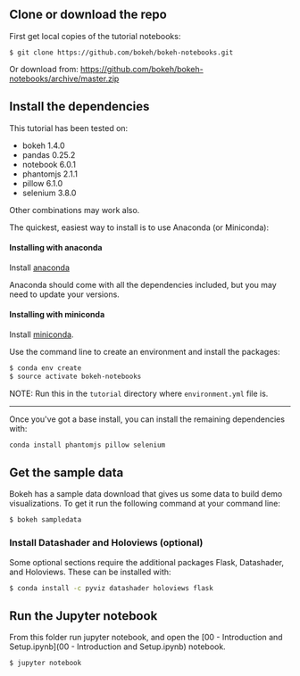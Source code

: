 ## Clone or download the repo
First get local copies of the tutorial notebooks:

```
$ git clone https://github.com/bokeh/bokeh-notebooks.git
```

Or download from: https://github.com/bokeh/bokeh-notebooks/archive/master.zip

## Install the dependencies

This tutorial has been tested on:

* bokeh 1.4.0
* pandas 0.25.2
* notebook 6.0.1
* phantomjs 2.1.1
* pillow 6.1.0
* selenium 3.8.0

Other combinations may work also.

The quickest, easiest way to install is to use Anaconda (or Miniconda):

#### Installing with anaconda

Install [anaconda](http://anaconda.com/downloads)

Anaconda should come with all the dependencies included, but you may need to update your versions.

#### Installing with miniconda

Install [miniconda](http://conda.pydata.org/miniconda.html).

Use the command line to create an environment and install the packages:

```bash
$ conda env create
$ source activate bokeh-notebooks
```

NOTE: Run this in the `tutorial` directory where `environment.yml` file is.

----

Once you've got a base install, you can install the remaining dependencies with:

```bash
conda install phantomjs pillow selenium
```

## Get the sample data

Bokeh has a sample data download that gives us some data to build demo visualizations. To get
it run the following command at your command line:

```bash
$ bokeh sampledata
```

### Install Datashader and Holoviews (optional)

Some optional sections require the additional packages Flask, Datashader, and Holoviews.
These  can be installed with:

```bash
$ conda install -c pyviz datashader holoviews flask
```

## Run the Jupyter notebook

From this folder run jupyter notebook, and open the [00 - Introduction and Setup.ipynb](00 - Introduction and Setup.ipynb) notebook.

```
$ jupyter notebook
```
